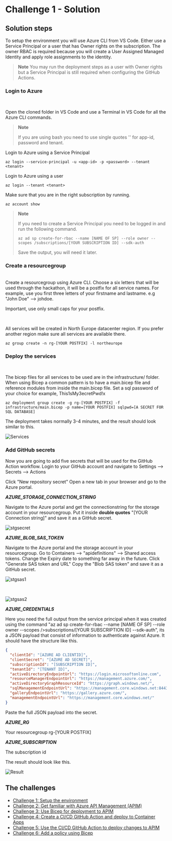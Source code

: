 # Challenge 1 - Solution

## Solution steps

To setup the environment you will use Azure CLI from VS Code.
Either use a Service Principal or a user that has Owner rights on the subscription. The owner RBAC is required because you will create a User Assigned Managed Identity and apply role assignments to the identity.

> **Note**
> You may run the deployment steps as a user with Owner rights but a Service Principal is still required when configuring the GitHub Actions.
> 


### Login to Azure 
<br>

Open the cloned folder in VS Code and use a Terminal in VS Code for all the Azure CLI commands.  

> **Note**
> 
> If you are using bash you need to use single quotes '' for app-id, password and tenant. 
>


Login to Azure using a Service Principal

```shell
az login --service-principal -u <app-id> -p <password> --tenant <tenant>
```
Login to Azure using a user

```shell
az login --tenant <tenant>
```

Make sure that you are in the right subscription by running. 
```shell
az account show
```

> **Note**
> 
> If you need to create a Service Principal you need to be logged in and run the following command. 
>
>```shell
>az ad sp create-for-rbac --name [NAME OF SP] --role owner --scopes /subscriptions/[YOUR SUBSCRIPTION ID] --sdk-auth
>```
>
>Save the output, you will need it later. 

### Create a resourcegroup
<br>
Create a resourcegroup using Azure CLI. Choose a six letters that will be used through the hackathon, it will be a postfix for all service names. For example, use you first three letters of your firstname and lastname. e.g "John Doe" --> johdoe. 

<br>

Important, use only small caps for your postfix.

<br>

All services will be created in North Europe datacenter region. If you prefer another region make sure all services are available there. 

```shell
az group create -n rg-[YOUR POSTFIX] -l northeurope
```

### Deploy the services
<br>

The bicep files for all services to be used are in the infrastructure/ folder. When using Bicep a common pattern is to have a main.bicep file and reference modules from inside the main.bicep file. Set a sql password of your choice for example, This1sMy3ecretPwd!x

```shell
az deployment group create -g rg-[YOUR POSTFIX] -f infrastructure/main.bicep -p name=[YOUR POSTFIX] sqlpwd=[A SECRET FOR SQL DATABASE]
```

The deployment takes normally 3-4 minutes, and the result should look similar to this. 

![Services](img/ch1-services.png)

### Add GitHub secrets

Now you are going to add five secrets that will be used for the GitHub Action workflow. Login to your GitHub account and navigate to Settings --> Secrets --> Actions 

Click "New repository secret" 
Open a new tab in your browser and go to the Azure portal. 

***AZURE_STORAGE_CONNECTION_STRING***

Navigate to the Azure portal and get the connectionstring for the storage account in your resourcegroup. Put it inside **double quotes** "[YOUR Connection string]" and save it as a GitHub secret.   

![stgsecret](img/ch1-stgconnection.png)

***AZURE_BLOB_SAS_TOKEN***

Navigate to the Azure portal and the storage account in your resourcegroup. Go to Containers --> "apidefinitions" --> Shared access tokens. 
Change the Expiry date to something far away in the future. 
Click "Generate SAS token and URL"
Copy the "Blob SAS token" and save it as a GitHub secret.

![stgsas1](img/ch1-stgsas1.png)

<br>

![stgsas2](img/ch1-stgsas2.png)


***AZURE_CREDENTIALS***

Here you need the full output from the service principal when it was created using the command "az ad sp create-for-rbac --name [NAME OF SP] --role owner --scopes />subscriptions/[YOUR SUBSCRIPTION ID] --sdk-auth", its a JSON payload that consist of information to authenticate against Azure. It should have the structure like this. 

```json
{
  "clientId": "[AZURE AD CLIENTID]",
  "clientSecret": "[AZURE AD SECRET]",
  "subscriptionId": "[SUBSCRIPTION ID]",
  "tenantId": "[TENANT ID]",
  "activeDirectoryEndpointUrl": "https://login.microsoftonline.com",
  "resourceManagerEndpointUrl": "https://management.azure.com/",
  "activeDirectoryGraphResourceId": "https://graph.windows.net/",
  "sqlManagementEndpointUrl": "https://management.core.windows.net:8443/",
  "galleryEndpointUrl": "https://gallery.azure.com/",
  "managementEndpointUrl": "https://management.core.windows.net/"
}
```
Paste the full JSON payload into the secret. 

***AZURE_RG***

Your resourcegroup rg-[YOUR POSTFIX]

***AZURE_SUBSCRIPTION***

The subscription id

The result should look like this. 

![Result](img/ch1-result.png)

## The challenges

* [Challenge 1: Setup the environment](challenge1.md)
* [Challenge 2: Get familiar with Azure API Management (APIM)](challenge2.md)
* [Challenge 3: Use Bicep for deployment to APIM](challenge3.md)
* [Challenge 4: Create a CI/CD GitHub Action and deploy to Container Apps](challenge4.md)
* [Challenge 5: Use the CI/CD GitHub Action to deploy changes to APIM](challenge5.md)
* [Challenge 6: Add a policy using Bicep](challenge6.md)
